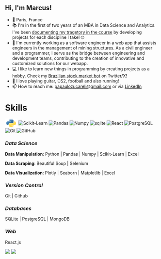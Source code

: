 ## Hi, I'm Marcus!
- 📌 Paris, France
- 📚 I'm in the first of two years of an MBA in Data Science and Analytics. I've been [documenting my tragetory in the course](https://github.com/marcuszucareli/MBA) by developing projects for each discipline I take! 🤓
- 🔭 I'm currently working as a software engineer in a web app that assists engineers in the management of mining structures. As a civil engineer and a programmer, I serve as the bridge between engineering and development teams, contributing to the creation of innovative and customized solutions for our webapp.
- 💻 I like to learn new things in programming by creating projects as a hobby. Check my [Brazilian stock market bot](https://twitter.com/botbolsabr) on Twitter/X!
- 🎸 I love playing guitar, CS2, football and also running!
- 📫 How to reach me: papaulozucareli@gmail.com or via [LinkedIn](https://www.linkedin.com/in/marcus-zucareli/?locale=en_US)

<div style="display: inline_block">
  <h1 >Skills</h1>
  <img align="center" alt="Python" height="30" width="40" src="https://raw.githubusercontent.com/devicons/devicon/master/icons/python/python-original.svg">
  <img align="center" alt="Scikit-Learn" height="30" width="40" src="https://cdn.jsdelivr.net/gh/devicons/devicon@latest/icons/scikitlearn/scikitlearn-original.svg" />
  <img align="center" alt="Pandas" height="30" width="40" src="https://cdn.jsdelivr.net/gh/devicons/devicon@latest/icons/pandas/pandas-original.svg" />
  <img align="center" alt="Numpy" height="30" width="40" src="https://cdn.jsdelivr.net/gh/devicons/devicon@latest/icons/numpy/numpy-original.svg" />
  <img align="center" alt="sqlite" height="30" width="40" src="https://cdn.jsdelivr.net/gh/devicons/devicon/icons/sqlite/sqlite-original.svg" />
  <img align="center" alt="React" height="30" width="40" src="https://cdn.jsdelivr.net/gh/devicons/devicon@latest/icons/react/react-original.svg" />
  <img align="center" alt="PostgreSQL" height="30" width="40" src="https://cdn.jsdelivr.net/gh/devicons/devicon@latest/icons/postgresql/postgresql-original.svg" />
  <img align="center" alt="Git" height="30" width="40" src="https://cdn.jsdelivr.net/gh/devicons/devicon@latest/icons/git/git-original.svg" />
  <img align="center" alt="GitHub" height="30" width="40" src="https://cdn.jsdelivr.net/gh/devicons/devicon@latest/icons/github/github-original.svg" />
</div>

### *Data Science*
**Data Manipulation**:  Python | Pandas | Numpy | Scikit-Learn | Excel  
  
**Data Scraping**:      Beautiful Soup | Selenium  
  
**Data Visualization**: Plotly | Seaborn | Matplotlib | Excel

### *Version Control*
Git | Github

### *Databases*
SQLite | PostgreSQL | MongoDB

### *Web*
React.js


<div>
  <a href = "mailto:papaulozucareli@gmail.com"><img src="https://img.shields.io/badge/Gmail-D14836?style=for-the-badge&logo=gmail&logoColor=white" target="_blank"></a>
  <a href="https://www.linkedin.com/in/marcus-paulo-zucareli-dias-rodrigues-734690105/?locale=en_US" target="_blank"><img src="https://img.shields.io/badge/-LinkedIn-%230077B5?style=for-the-badge&logo=linkedin&logoColor=white" target="_blank"></a>   
</div>
